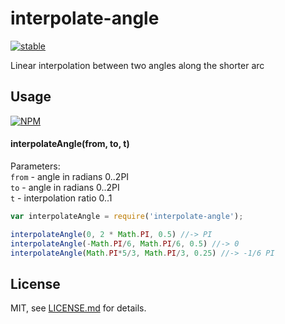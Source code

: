 # interpolate-angle

[![stable](http://badges.github.io/stability-badges/dist/stable.svg)](http://github.com/badges/stability-badges)

Linear interpolation between two angles along the shorter arc

## Usage

[![NPM](https://nodei.co/npm/interpolate-angle.png)](https://www.npmjs.com/package/interpolate-angle)

#### interpolateAngle(from, to, t)

Parameters:  
`from` - angle in radians 0..2PI  
`to` - angle in radians 0..2PI  
`t` - interpolation ratio 0..1

```javascript
var interpolateAngle = require('interpolate-angle');

interpolateAngle(0, 2 * Math.PI, 0.5) //-> PI
interpolateAngle(-Math.PI/6, Math.PI/6, 0.5) //-> 0
interpolateAngle(Math.PI*5/3, Math.PI/3, 0.25) //-> -1/6 PI
```

## License

MIT, see [LICENSE.md](http://github.com/vorg/interpolate-angle/blob/master/LICENSE.md) for details.
